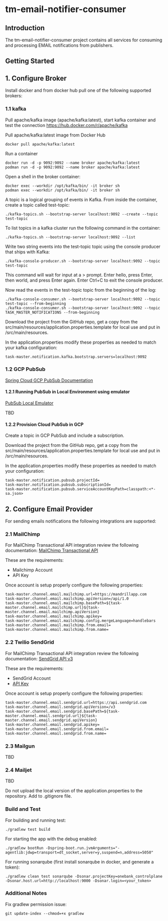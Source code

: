 # tm-email-notifier-consumer

## Introduction
The tm-email-notifier-consumer project contains all services for consuming and processing EMAIL notifications from publishers.

## Getting Started
## 1. Configure Broker
Install docker and from docker hub pull one of the following supported brokers:

### 1.1 kafka
Pull apache/kafka image (apache/kafka:latest), start kafka container and test the connection
https://hub.docker.com/r/apache/kafka

Pull apache/kafka:latest image from Docker Hub
```
docker pull apache/kafka:latest
```
Run a container
```
docker run -d -p 9092:9092 --name broker apache/kafka:latest
podman run -d -p 9092:9092 --name broker apache/kafka:latest
``` 
Open a shell in the broker container:
```
docker exec --workdir /opt/kafka/bin/ -it broker sh
podman exec --workdir /opt/kafka/bin/ -it broker sh
```
A topic is a logical grouping of events in Kafka. From inside the container, create a topic called test-topic:
```
./kafka-topics.sh --bootstrap-server localhost:9092 --create --topic test-topic
```
To list topics in a kafka cluster run the following command in the container:
```
./kafka-topics.sh --bootstrap-server localhost:9092 --list
```
Write two string events into the test-topic topic using the console producer that ships with Kafka:
```
./kafka-console-producer.sh --bootstrap-server localhost:9092 --topic test-topic
```
This command will wait for input at a > prompt. Enter hello, press Enter, then world, and press Enter again. Enter Ctrl+C to exit the console producer.

Now read the events in the test-topic topic from the beginning of the log:
```
./kafka-console-consumer.sh --bootstrap-server localhost:9092 --topic test-topic --from-beginning
./kafka-console-consumer.sh --bootstrap-server localhost:9092 --topic TASK_MASTER_NOTIFICATIONS --from-beginning
```
Download the project from the GitHub repo, get a copy from the src/main/resources/application.properties.template for local use and put in /src/main/resources.

In the application.properties modify these properties as needed to match your kafka configuration:
``` 
task-master.notification.kafka.bootstrap.servers=localhost:9092
```

### 1.2 GCP PubSub
[Spring Cloud GCP PubSub Documentation](https://googlecloudplatform.github.io/spring-cloud-gcp/3.1.0/reference/html/index.html#cloud-pubsub)

#### 1.2.1 Running PubSub in Local Environment using emulator
[PubSub Local Emulator](https://medium.com/google-cloud/use-pub-sub-emulator-in-minikube-67cd1f289daf)

TBD

#### 1.2.2 Provision Cloud PubSub in GCP

Create a topic in GCP PubSub and include a subscription. 

Download the project from the GitHub repo, get a copy from the src/main/resources/application.properties.template for local use and put in /src/main/resources.

In the application.properties modify these properties as needed to match your configuration:
``` 
task-master.notification.pubsub.projectId=
task-master.notification.pubsub.subscriptionId=
task-master.notification.pubsub.serviceAccountKeyPath=classpath:<*-sa.json>
```

## 2. Configure Email Provider
For sending emails notifications the following integrations are supported:

### 2.1 MailChimp
For MailChimp Transactional API integration review the following documentation:
[MailChimp Transactional API](https://mailchimp.com/developer/transactional/guides/quick-start/)

These are the requirements:
- Mailchimp Account
- API Key

Once account is setup properly configure the following properties:
``` 
task-master.channel.email.mailchimp.url=https://mandrillapp.com
task-master.channel.email.mailchimp.apiVersion=/api/1.0
task-master.channel.email.mailchimp.basePath=${task-master.channel.email.mailchimp.url}${task-master.channel.email.mailchimp.apiVersion}
task-master.channel.email.mailchimp.apikey=
task-master.channel.email.mailchimp.config.mergeLanguage=handlebars
task-master.channel.email.mailchimp.from.email=
task-master.channel.email.mailchimp.from.name=
```

### 2.2 Twilio SendGrid
For MailChimp Transactional API integration review the following documentation:
[SendGrid API v3](https://www.twilio.com/docs/sendgrid/api-reference/mail-send/mail-send)

These are the requirements:
- SendGrid Account
- [API Key](https://app.sendgrid.com/login?redirect_to=%2Fsettings%2Fapi_keys)

Once account is setup properly configure the following properties:
``` 
task-master.channel.email.sendgrid.url=https://api.sendgrid.com
task-master.channel.email.sendgrid.apiVersion=/v3
task-master.channel.email.sendgrid.basePath=${task-master.channel.email.sendgrid.url}${task-master.channel.email.sendgrid.apiVersion}
task-master.channel.email.sendgrid.apikey=
task-master.channel.email.sendgrid.from.email=
task-master.channel.email.sendgrid.from.name=
```

### 2.3 Mailgun
TBD
### 2.4 Mailjet
TBD

Do not upload the local version of the application.properties to the repository. Add to .gitignore file.

### Build and Test
For building and running test:
```
./gradlew test build
```

For starting the app with the debug enabled:
```
./gradlew bootRun -Dspring-boot.run.jvmArguments="-agentlib:jdwp=transport=dt_socket,server=y,suspend=n,address=5050"
```

For running sonarqube (first install sonarqube in docker, and generate a token):
```
./gradlew clean test sonarqube -Dsonar.projectKey=onebank_controlplane -Dsonar.host.url=http://localhost:9000 -Dsonar.login=<your_token>
```

### Additional Notes

Fix gradlew permission issue:
```
git update-index --chmod=+x gradlew
```